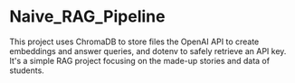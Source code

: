 # Naive_RAG_Pipeline
This project uses ChromaDB to store files the OpenAI API to create embeddings and answer queries, and dotenv to safely retrieve an API key. It's a simple RAG project focusing on the made-up stories and data of students. 
